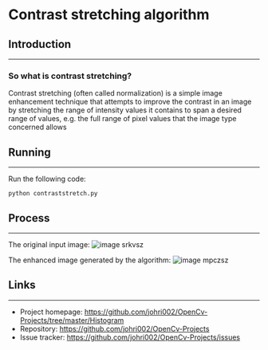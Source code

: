 # Contrast stretching algorithm


## Introduction
---

### So what is contrast stretching? 
Contrast stretching (often called normalization) is a simple image enhancement technique that
attempts to improve the contrast in an image by stretching the range of intensity values it
contains to span a desired range of values, e.g. the full range of pixel values that the image
type concerned allows

## Running
---

Run the following code:
```shell
python contraststretch.py
```

## Process
---

The original input image:
![image srkvsz](https://user-images.githubusercontent.com/30645315/49012533-b004d180-f19f-11e8-83d2-3e15f5db71db.png)


The enhanced image generated by the algorithm:
![image mpczsz](https://user-images.githubusercontent.com/30645315/49012543-bd21c080-f19f-11e8-9033-41ff91a5a830.png)


## Links
---

- Project homepage: https://github.com/johri002/OpenCv-Projects/tree/master/Histogram
- Repository: https://github.com/johri002/OpenCv-Projects
- Issue tracker: https://github.com/johri002/OpenCv-Projects/issues
